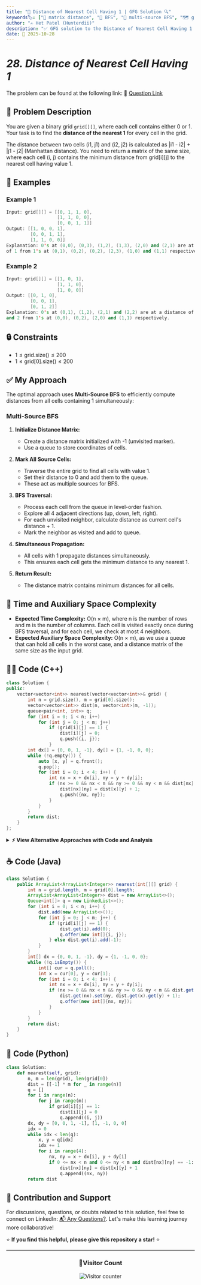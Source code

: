 ```yaml
---
title: "🔢 Distance of Nearest Cell Having 1 | GFG Solution 🔍"
keywords🏷️: ["🔢 matrix distance", "🌊 BFS", "📍 multi-source BFS", "🗺️ grid traversal", "📘 GFG", "🏁 competitive programming", "📚 DSA"]
author: "✍️ Het Patel (Hunterdii)"
description: "✅ GFG solution to the Distance of Nearest Cell Having 1 problem: find minimum distance to nearest 1 for every cell using multi-source BFS technique. 🚀"
date: 📅 2025-10-28
---
```


# *28. Distance of Nearest Cell Having 1*

The problem can be found at the following link: 🔗 [Question Link](https://www.geeksforgeeks.org/problems/distance-of-nearest-cell-having-1-1587115620/1)

## **🧩 Problem Description**

You are given a binary grid `grid[][]`, where each cell contains either 0 or 1. Your task is to find the **distance of the nearest 1** for every cell in the grid.

The distance between two cells (i1, j1) and (i2, j2) is calculated as |i1 - i2| + |j1 - j2| (Manhattan distance). You need to return a matrix of the same size, where each cell (i, j) contains the minimum distance from grid[i][j] to the nearest cell having value 1.

## **📘 Examples**

### Example 1

```cpp
Input: grid[][] = [[0, 1, 1, 0], 
                   [1, 1, 0, 0], 
                   [0, 0, 1, 1]]
Output: [[1, 0, 0, 1], 
         [0, 0, 1, 1], 
         [1, 1, 0, 0]]
Explanation: 0's at (0,0), (0,3), (1,2), (1,3), (2,0) and (2,1) are at a distance 
of 1 from 1's at (0,1), (0,2), (0,2), (2,3), (1,0) and (1,1) respectively.
```

### Example 2

```cpp
Input: grid[][] = [[1, 0, 1], 
                   [1, 1, 0], 
                   [1, 0, 0]]
Output: [[0, 1, 0], 
         [0, 0, 1], 
         [0, 1, 2]]
Explanation: 0's at (0,1), (1,2), (2,1) and (2,2) are at a distance of 1, 1, 1 
and 2 from 1's at (0,0), (0,2), (2,0) and (1,1) respectively.
```

## **🔒 Constraints**

* $1 \le \text{grid.size()} \le 200$
* $1 \le \text{grid[0].size()} \le 200$

## **✅ My Approach**

The optimal approach uses **Multi-Source BFS** to efficiently compute distances from all cells containing 1 simultaneously:

### **Multi-Source BFS**

1. **Initialize Distance Matrix:**
   * Create a distance matrix initialized with -1 (unvisited marker).
   * Use a queue to store coordinates of cells.

2. **Mark All Source Cells:**
   * Traverse the entire grid to find all cells with value 1.
   * Set their distance to 0 and add them to the queue.
   * These act as multiple sources for BFS.

3. **BFS Traversal:**
   * Process each cell from the queue in level-order fashion.
   * Explore all 4 adjacent directions (up, down, left, right).
   * For each unvisited neighbor, calculate distance as current cell's distance + 1.
   * Mark the neighbor as visited and add to queue.

4. **Simultaneous Propagation:**
   * All cells with 1 propagate distances simultaneously.
   * This ensures each cell gets the minimum distance to any nearest 1.

5. **Return Result:**
   * The distance matrix contains minimum distances for all cells.

## 📝 Time and Auxiliary Space Complexity

* **Expected Time Complexity:** O(n × m), where n is the number of rows and m is the number of columns. Each cell is visited exactly once during BFS traversal, and for each cell, we check at most 4 neighbors.
* **Expected Auxiliary Space Complexity:** O(n × m), as we use a queue that can hold all cells in the worst case, and a distance matrix of the same size as the input grid.

## **🧑‍💻 Code (C++)**

```cpp
class Solution {
public:
    vector<vector<int>> nearest(vector<vector<int>>& grid) {
        int n = grid.size(), m = grid[0].size();
        vector<vector<int>> dist(n, vector<int>(m, -1));
        queue<pair<int, int>> q;
        for (int i = 0; i < n; i++)
            for (int j = 0; j < m; j++)
                if (grid[i][j] == 1) {
                    dist[i][j] = 0;
                    q.push({i, j});
                }
        int dx[] = {0, 0, 1, -1}, dy[] = {1, -1, 0, 0};
        while (!q.empty()) {
            auto [x, y] = q.front();
            q.pop();
            for (int i = 0; i < 4; i++) {
                int nx = x + dx[i], ny = y + dy[i];
                if (nx >= 0 && nx < n && ny >= 0 && ny < m && dist[nx][ny] == -1) {
                    dist[nx][ny] = dist[x][y] + 1;
                    q.push({nx, ny});
                }
            }
        }
        return dist;
    }
};
```

<details>
<summary><b>⚡ View Alternative Approaches with Code and Analysis</b></summary>

## 📊 **2️⃣ Dynamic Programming Approach**

### 💡 Algorithm Steps:

1. First pass from top-left to bottom-right updating distances.
2. Consider distances from top and left neighbors only.
3. Second pass from bottom-right to top-left for reverse direction.
4. Consider distances from bottom and right neighbors for complete coverage.

```cpp
class Solution {
public:
    vector<vector<int>> nearest(vector<vector<int>>& grid) {
        int n = grid.size(), m = grid[0].size();
        vector<vector<int>> dp(n, vector<int>(m, 1e9));
        for (int i = 0; i < n; i++)
            for (int j = 0; j < m; j++)
                if (grid[i][j] == 1) dp[i][j] = 0;
                else {
                    if (i > 0) dp[i][j] = min(dp[i][j], dp[i-1][j] + 1);
                    if (j > 0) dp[i][j] = min(dp[i][j], dp[i][j-1] + 1);
                }
        for (int i = n-1; i >= 0; i--)
            for (int j = m-1; j >= 0; j--) {
                if (i < n-1) dp[i][j] = min(dp[i][j], dp[i+1][j] + 1);
                if (j < m-1) dp[i][j] = min(dp[i][j], dp[i][j+1] + 1);
            }
        return dp;
    }
};
```

### 📝 **Complexity Analysis:**

* **Time:** ⏱️ O(n×m) - Two complete passes over grid
* **Auxiliary Space:** 💾 O(1) - Output array doesn't count

### ✅ **Why This Approach?**

* No queue overhead for memory efficiency
* Simple iterative logic without BFS complexity
* Better cache locality with sequential access

## 📊 **3️⃣ Brute Force Distance Calculation**

### 💡 Algorithm Steps:

1. For each cell in the grid iterate through all positions.
2. Calculate Manhattan distance to every cell containing 1.
3. Track minimum distance found across all 1 cells.
4. Store the minimum distance for current cell in result.

```cpp
class Solution {
public:
    vector<vector<int>> nearest(vector<vector<int>>& grid) {
        int n = grid.size(), m = grid[0].size();
        vector<vector<int>> res(n, vector<int>(m, 1e9));
        for (int i = 0; i < n; i++)
            for (int j = 0; j < m; j++)
                for (int x = 0; x < n; x++)
                    for (int y = 0; y < m; y++)
                        if (grid[x][y] == 1)
                            res[i][j] = min(res[i][j], abs(i-x) + abs(j-y));
        return res;
    }
};
```

### 📝 **Complexity Analysis:**

* **Time:** ⏱️ O(n²×m²) - Nested loops for all cell pairs
* **Auxiliary Space:** 💾 O(1) - Only output array used

### ✅ **Why This Approach?**

* Simplest to understand and implement
* No auxiliary data structures needed
* Works well for very small grids

> Note: This approach results in Time Limit Exceeded (TLE) for large inputs (fails ~1010/1112 test cases due to time constraints).


## 📊 **4️⃣ Level-Order BFS with Distance Tracking**

### 💡 Algorithm Steps:

1. Initialize all cells with 1 to distance 0 and add to queue.
2. Process queue level by level maintaining current distance.
3. For each level increment distance counter before processing.
4. Update unvisited neighbors with current distance and enqueue them.

```cpp
class Solution {
public:
    vector<vector<int>> nearest(vector<vector<int>>& grid) {
        int n = grid.size(), m = grid[0].size();
        vector<vector<int>> ans(n, vector<int>(m, -1));
        queue<pair<int, int>> q;
        for (int i = 0; i < n; i++)
            for (int j = 0; j < m; j++)
                if (grid[i][j] == 1) {
                    ans[i][j] = 0;
                    q.push({i, j});
                }
        int dirs[4][2] = {{0,1},{0,-1},{1,0},{-1,0}};
        int dist = 0;
        while (!q.empty()) {
            int sz = q.size();
            dist++;
            while (sz--) {
                auto [r, c] = q.front();
                q.pop();
                for (auto [dr, dc] : dirs) {
                    int nr = r + dr, nc = c + dc;
                    if (nr >= 0 && nr < n && nc >= 0 && nc < m && ans[nr][nc] == -1) {
                        ans[nr][nc] = dist;
                        q.push({nr, nc});
                    }
                }
            }
        }
        return ans;
    }
};
```

### 📝 **Complexity Analysis:**

* **Time:** ⏱️ O(n×m) - Each cell visited once
* **Auxiliary Space:** 💾 O(n×m) - Queue can hold all cells

### ✅ **Why This Approach?**

* Explicit level tracking for clarity
* Natural BFS pattern implementation
* Easy to understand distance propagation

## 🆚 **🔍 Comparison of Approaches**

| 🚀 **Approach**                    | ⏱️ **Time Complexity** | 💾 **Space Complexity** | ✅ **Pros**                        | ⚠️ **Cons**                           |
| ---------------------------------- | ---------------------- | ----------------------- | --------------------------------- | ------------------------------------- |
| 🌊 **Multi-Source BFS**           | 🟢 O(n×m)              | 🟡 O(n×m)               | 🚀 Optimal time complexity        | 💾 Queue space overhead              |
| 🔄 **Dynamic Programming**        | 🟢 O(n×m)              | 🟢 O(1)                 | 💾 Space efficient                | 🔧 Two-pass logic required           |
| 🔍 **Brute Force (TLE)**                | 🔴 O(n²×m²)            | 🟢 O(1)                 | 📖 Simple implementation          | 🐌 Very slow for large grids         |
| 📊 **Level-Order BFS**            | 🟢 O(n×m)              | 🟡 O(n×m)               | 🎯 Clear level tracking           | 💾 Extra distance variable           |

### 🏆 **Best Choice Recommendation**

| 🎯 **Scenario**                                    | 🎖️ **Recommended Approach**          | 🔥 **Performance Rating** |
| -------------------------------------------------- | ------------------------------------- | ------------------------- |
| 🏅 **General optimal solution**                       | 🥇 **Multi-Source BFS**              | ★★★★★                     |
| 💾 **Memory constrained**                             | 🥈 **Dynamic Programming**           | ★★★★★                     |
| 📖 **Learning/Understanding**                         | 🥉 **Level-Order BFS**               | ★★★★☆                     |
| 🎓 **Small grids only**                               | 🏅 **Brute Force (TLE)**                   | ★★☆☆☆                     |

</details>

## **☕ Code (Java)**

```java
class Solution {
    public ArrayList<ArrayList<Integer>> nearest(int[][] grid) {
        int n = grid.length, m = grid[0].length;
        ArrayList<ArrayList<Integer>> dist = new ArrayList<>();
        Queue<int[]> q = new LinkedList<>();
        for (int i = 0; i < n; i++) {
            dist.add(new ArrayList<>());
            for (int j = 0; j < m; j++) {
                if (grid[i][j] == 1) {
                    dist.get(i).add(0);
                    q.offer(new int[]{i, j});
                } else dist.get(i).add(-1);
            }
        }
        int[] dx = {0, 0, 1, -1}, dy = {1, -1, 0, 0};
        while (!q.isEmpty()) {
            int[] cur = q.poll();
            int x = cur[0], y = cur[1];
            for (int i = 0; i < 4; i++) {
                int nx = x + dx[i], ny = y + dy[i];
                if (nx >= 0 && nx < n && ny >= 0 && ny < m && dist.get(nx).get(ny) == -1) {
                    dist.get(nx).set(ny, dist.get(x).get(y) + 1);
                    q.offer(new int[]{nx, ny});
                }
            }
        }
        return dist;
    }
}
```

## **🐍 Code (Python)**

```python
class Solution:
    def nearest(self, grid):
        n, m = len(grid), len(grid[0])
        dist = [[-1] * m for _ in range(n)]
        q = []
        for i in range(n):
            for j in range(m):
                if grid[i][j] == 1:
                    dist[i][j] = 0
                    q.append((i, j))
        dx, dy = [0, 0, 1, -1], [1, -1, 0, 0]
        idx = 0
        while idx < len(q):
            x, y = q[idx]
            idx += 1
            for i in range(4):
                nx, ny = x + dx[i], y + dy[i]
                if 0 <= nx < n and 0 <= ny < m and dist[nx][ny] == -1:
                    dist[nx][ny] = dist[x][y] + 1
                    q.append((nx, ny))
        return dist
```

## 🧠 Contribution and Support

For discussions, questions, or doubts related to this solution, feel free to connect on LinkedIn: [📬 Any Questions?](https://www.linkedin.com/in/patel-hetkumar-sandipbhai-8b110525a/). Let's make this learning journey more collaborative!

⭐ **If you find this helpful, please give this repository a star!** ⭐

---

<div align="center">
  <h3><b>📍Visitor Count</b></h3>
</div>

<p align="center">
  <img src="https://visitor-badge.laobi.icu/badge?page_id=Hunterdii.GeeksforGeeks-POTD" alt="Visitor counter" />
</p>

